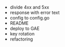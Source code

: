 * divide 4xx and 5xx
* response with error text
* config to config.go
* README
* deploy to GAE
* key rotation
* refactoring
